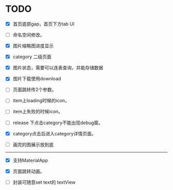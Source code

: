# TODO

* [x] 首页底部gap，首页下方tab UI
* [ ] 命名空间修改。
* [x] 图片缩略图进度显示
* [x] category 二级页面
* [x] 图片状态，需要可以连表查询，并能存储数据 
* [x]  图片下载使用download
* [ ] 页面跳转传2个参数。
* [ ] item上loading时候的icon，
* [ ] item上失败的时候icon。
* [ ] release 下点击category不能出现debug窗。
* [x]  category点击后进入category详情页面。

* [ ]  画完的图展示放到底 
---

* [x] 支持MaterialApp
* [x] 页面跳转动画。 
* [ ] 封装可随意set text的 textView

